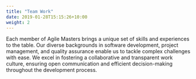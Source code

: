 ```yaml
---
title: "Team Work"
date: 2019-01-28T15:15:26+10:00
weight: 2
---
```


Each member of Agile Masters brings a unique set of skills and experiences to the table. Our  diverse backgrounds in software development, project management, and quality assurance enable us to tackle complex challenges with ease. We excel in fostering a collaborative and transparent work culture, ensuring open communication and efficient decision-making throughout the development process.

